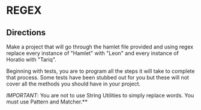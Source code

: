 # REGEX

## Directions

Make a project that will go through the hamlet file provided and using regex replace every instance of "Hamlet" with "Leon" and every instance of Horatio with "Tariq".

Beginning with tests, you are to program all the steps it will take to complete that process.
Some tests have been stubbed out for you but these will not cover all the methods you 
should have in your project.

*IMPORTANT*: You are not to use String Utilities to simply replace words. You must use Pattern and Matcher.**